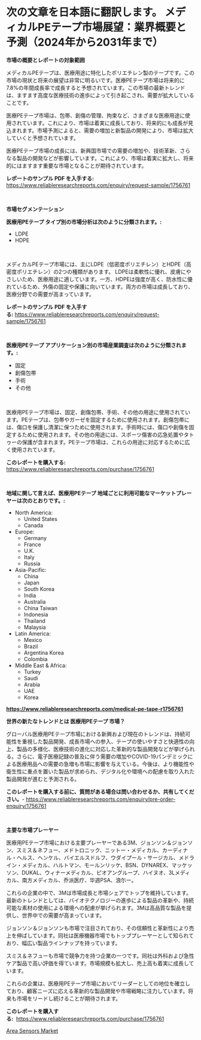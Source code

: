 <p><h1>次の文章を日本語に翻訳します。 メディカルPEテープ市場展望：業界概要と予測（2024年から2031年まで）</h1></p><p><strong>市場の概要とレポートの対象範囲</strong></p>
<p><p>メディカルPEテープは、医療用途に特化したポリエチレン製のテープです。この市場の現状と将来の展望は非常に明るいです。医療PEテープ市場は将来的に7.8%の年間成長率で成長すると予想されています。この市場の最新トレンドは、ますます高度な医療技術の進歩によって引き起こされ、需要が拡大していることです。</p><p>医療PEテープ市場は、包帯、創傷の管理、拘束など、さまざまな医療用途に使用されています。これにより、市場は着実に成長しており、将来的にも成長が見込まれます。市場予測によると、需要の増加と新製品の開発により、市場は拡大していくと予想されています。</p><p>医療PEテープ市場の成長には、新興国市場での需要の増加や、技術革新、さらなる製品の開発などが影響しています。これにより、市場は着実に拡大し、将来的にはますます重要な市場となることが期待されています。</p></p>
<p><strong>レポートのサンプル PDF を入手する:</strong> <a href="https://www.reliableresearchreports.com/enquiry/request-sample/1756761">https://www.reliableresearchreports.com/enquiry/request-sample/1756761</a></p>
<p>&nbsp;</p>
<p><strong>市場セグメンテーション</strong></p>
<p><strong>医療用PEテープ タイプ別の市場分析は次のように分類されます。:</strong></p>
<p><ul><li>LDPE</li><li>HDPE</li></ul></p>
<p>&nbsp;</p>
<p><p>メディカルPEテープ市場には、主にLDPE（低密度ポリエチレン）とHDPE（高密度ポリエチレン）の2つの種類があります。 LDPEは柔軟性に優れ、皮膚にやさしいため、医療用途に適しています。一方、HDPEは強度が高く、防水性に優れているため、外傷の固定や保護に向いています。両方の市場は成長しており、医療分野での需要が高まっています。</p></p>
<p><strong>レポートのサンプル PDF を入手する:</strong>&nbsp;<a href="https://www.reliableresearchreports.com/enquiry/request-sample/1756761">https://www.reliableresearchreports.com/enquiry/request-sample/1756761</a></p>
<p>&nbsp;</p>
<p><strong> 医療用PEテープ アプリケーション別の市場産業調査は次のように分類されます。:</strong></p>
<p><ul><li>固定</li><li>創傷包帯</li><li>手術</li><li>その他</li></ul></p>
<p>&nbsp;</p>
<p><p>医療用PEテープ市場は、固定、創傷包帯、手術、その他の用途に使用されています。PEテープは、包帯やガーゼを固定するために使用されます。創傷包帯には、傷口を保護し清潔に保つために使用されます。手術時には、傷口や創傷を固定するために使用されます。その他の用途には、スポーツ傷害の応急処置やタトゥーの保護が含まれます。PEテープ市場は、これらの用途に対応するために広く使用されています。</p></p>
<p><strong>このレポートを購入する:</strong>&nbsp; <a href="https://www.reliableresearchreports.com/purchase/1756761">https://www.reliableresearchreports.com/purchase/1756761</a></p>
<p>&nbsp;</p>
<p><strong>地域に関して言えば、医療用PEテープ 地域ごとに利用可能なマーケットプレーヤーは次のとおりです。:</strong></p>
<p><ul>
    <li>
        North America:
        <ul>
            <li>United States</li>
            <li>Canada</li>
        </ul>
    </li>
    <li>
        Europe:
        <ul>
            <li>Germany</li>
            <li>France</li>
            <li>U.K.</li>
            <li>Italy</li>
            <li>Russia</li>
        </ul>
    </li>
    <li>
        Asia-Pacific:
        <ul>
            <li>China</li>
            <li>Japan</li>
            <li>South Korea</li>
            <li>India</li>
            <li>Australia</li>
            <li>China Taiwan</li>
            <li>Indonesia</li>
            <li>Thailand</li>
            <li>Malaysia</li>
        </ul>
    </li>
    <li>
        Latin America:
        <ul>
            <li>Mexico</li>
            <li>Brazil</li>
            <li>Argentina Korea</li>
            <li>Colombia</li>
        </ul>
    </li>
    <li>
        Middle East & Africa:
        <ul>
            <li>Turkey</li>
            <li>Saudi</li>
            <li>Arabia</li>
            <li>UAE</li>
            <li>Korea</li>
        </ul>
    </li>
    </ul></p>
<p><strong><a href="https://www.reliableresearchreports.com/medical-pe-tape-r1756761">https://www.reliableresearchreports.com/medical-pe-tape-r1756761</a></strong>&nbsp;</p>
<p><strong>世界の新たなトレンドとは 医療用PEテープ 市場？</strong></p>
<p><p>グローバル医療用PEテープ市場における新興および現在のトレンドは、持続可能性を重視した製品開発、成長市場への参入、テープの使いやすさと快適性の向上、製品の多様化、医療技術の進化に対応した革新的な製品開発などが挙げられる。さらに、電子医療記録の普及に伴う需要の増加やCOVID-19パンデミックによる医療用品への需要の急増も市場に影響を与えている。今後は、より機能性や衛生性に重点を置いた製品が求められ、デジタル化や環境への配慮を取り入れた製品開発が進むと予測される。</p></p>
<p><strong>このレポートを購入する前に、質問がある場合は問い合わせるか、共有してください。</strong>- <a href="https://www.reliableresearchreports.com/enquiry/pre-order-enquiry/1756761">https://www.reliableresearchreports.com/enquiry/pre-order-enquiry/1756761</a></p>
<p>&nbsp;</p>
<p><strong>主要な市場プレーヤー</strong></p>
<p><p>医療用PEテープ市場における主要プレーヤーである3M、ジョンソン＆ジョンソン、スミス＆ネフュー、メドトロニック、ニットー・メディカル、カーディナル・ヘルス、ヘンケル、バイエルスドルフ、ウダイプール・サージカル、メドライン・メディカル、ハルトマン、モールンリッケ、BSN、DYNAREX、マッケッソン、DUKAL、ウィナーメディカル、ピオアングループ、ハイヌオ、3Lメディカル、南方メディカル、乔派医疗、华週PSA、浪尓ー。</p><p>これらの企業の中で、3Mは市場成長と市場シェアでトップを維持しています。最新のトレンドとしては、バイオテクノロジーの進歩による製品の革新や、持続可能な素材の使用による環境への配慮が挙げられます。3Mは高品質な製品を提供し、世界中での需要が高まっています。</p><p>ジョンソン＆ジョンソンも市場で注目されており、その信頼性と革新性により売上を伸ばしています。同社は医療機器市場でもトッププレーヤーとして知られており、幅広い製品ラインナップを持っています。</p><p>スミス＆ネフューも市場で競争力を持つ企業の一つです。同社は外科および急性ケア製品で高い評価を得ています。市場規模も拡大し、売上高も着実に成長しています。</p><p>これらの企業は、医療用PEテープ市場においてリーダーとしての地位を確立しており、顧客ニーズに応える革新的な製品開発や市場戦略に注力しています。将来も市場をリードし続けることが期待されます。</p></p>
<p><strong>このレポートを購入する:</strong>&nbsp;&nbsp;<a href="https://www.reliableresearchreports.com/purchase/1756761">https://www.reliableresearchreports.com/purchase/1756761</a></p>
<p><p><a href="https://crocus-run-b5a.notion.site/Area-Sensors-Market-Competitive-Analysis-Market-Trends-and-Forecast-to-2031-89ac2da6b1c24313864aee701797aef1">Area Sensors Market</a></p></p>